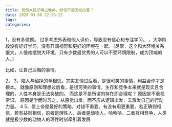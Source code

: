 ```yaml
---
title: 恍然大悟却悔之晚矣，如何不受无知的苦？
date: 2020-03-06 22:28:22
tags:
categories:
---
```

1，没有多做题。
过多考虑外表和他人评价，导致没有信心和专注学习。
，大学阶段没有好好学习，没有开阔视野和更好的环境在一起。（尽管，这个和大环境关系很大，人很难摆脱大环境。只有少数最优秀的人可以不受环境限制，成为顶端的人。）

比如，让自己后悔的事情。

2，
3，陷入与绍挣的单相思。其实友情过后看，是很可笑的事情，利益合作才是根本。 就像原则和理想过后看，是很可笑的事情，生存和竞争本来就是现实且合理的，人性本身是无法突破的。
而这是不是所谓的存在即合理呢？
原因是不重视常识。
原因是学而时习之。从感觉出发。而不应从逻辑出发，去激发自己的行动力量。
4
5，信上帝是最好的策略，对错不重要。有没有用更重要。若正确则相信，若有益则相信，前者是理性人，后者是动物人。哈哈哈。二者互相竞争，人类就是极少数的动物人的理性时刻牵引着发展
